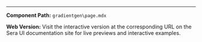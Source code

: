 

---

**Component Path:** `gradientgen\page.mdx`

**Web Version:** Visit the interactive version at the corresponding URL on the Sera UI documentation site for live previews and interactive examples.
